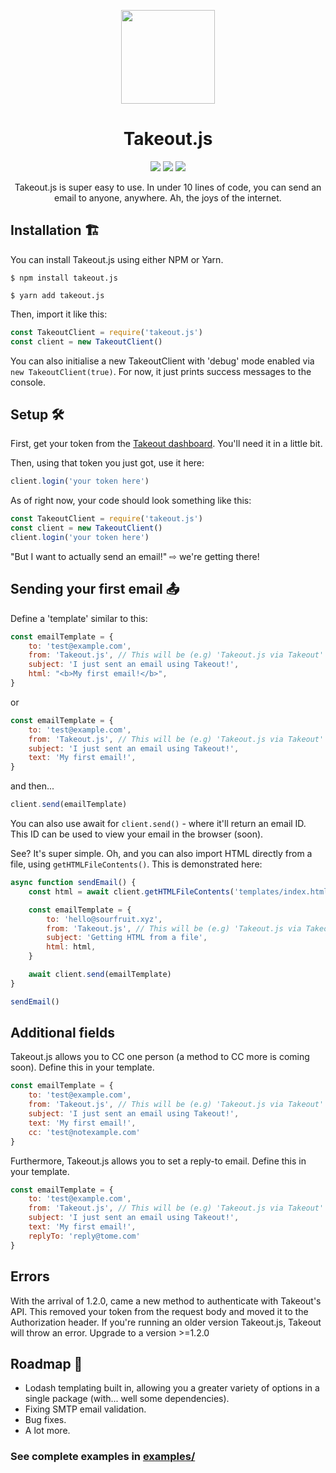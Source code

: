 <p align='center'><img src="https://i.ibb.co/s9kq3V0/takeout.png" height="150px"/></p>
<h1 align='center'>Takeout.js</h1>

<p align='center'>
    <img display="inline-block" src="https://img.shields.io/npm/v/takeout.js?style=for-the-badge" /> <img display="inline-block"  src="https://img.shields.io/bundlephobia/minzip/takeout.js?style=for-the-badge" /> <img display="inline-block" src="https://img.shields.io/badge/Made%20with-JavaScript-yellow?style=for-the-badge" />
</p>
<p align='center'>Takeout.js is super easy to use. In under 10 lines of code, you can send an email to anyone, anywhere. Ah, the joys of the internet.</p>

## Installation 🏗
You can install Takeout.js using either NPM or Yarn. 
```shell
$ npm install takeout.js
```
```shell
$ yarn add takeout.js
```

Then, import it like this:
```js
const TakeoutClient = require('takeout.js')
const client = new TakeoutClient()
```

You can also initialise a new TakeoutClient with 'debug' mode enabled via `new TakeoutClient(true)`. For now, it just prints success messages to the console. 

## Setup 🛠
First, get your token from the [Takeout dashboard](https://takeout.bysourfruit.com/dashboard). You'll need it in a little bit.

Then, using that token you just got, use it here: 
```js
client.login('your token here')
```

As of right now, your code should look something like this:
```js
const TakeoutClient = require('takeout.js')
const client = new TakeoutClient()
client.login('your token here')
```

"But I want to actually send an email!" ⇨ we're getting there!  

## Sending your first email 📤

Define a 'template' similar to this: 
```js
const emailTemplate = {
    to: 'test@example.com',
    from: 'Takeout.js', // This will be (e.g) 'Takeout.js via Takeout' for free users
    subject: 'I just sent an email using Takeout!',
    html: "<b>My first email!</b>",
}
```
or
```js
const emailTemplate = {
    to: 'test@example.com',
    from: 'Takeout.js', // This will be (e.g) 'Takeout.js via Takeout' for free users
    subject: 'I just sent an email using Takeout!',
    text: 'My first email!',
}
```
and then... 
```js
client.send(emailTemplate)
```
You can also use await for `client.send()` - where it'll return an email ID. This ID can be used to view your email in the browser (soon).

See? It's super simple. Oh, and you can also import HTML directly from a file, using `getHTMLFileContents()`. 
This is demonstrated here: 
```js
async function sendEmail() {
    const html = await client.getHTMLFileContents('templates/index.html')

    const emailTemplate = {
        to: 'hello@sourfruit.xyz',
        from: 'Takeout.js', // This will be (e.g) 'Takeout.js via Takeout' for free users
        subject: 'Getting HTML from a file',
        html: html,
    }

    await client.send(emailTemplate)
}

sendEmail()
```

## Additional fields
Takeout.js allows you to CC one person (a method to CC more is coming soon). Define this in your template. 
```js
const emailTemplate = {
    to: 'test@example.com',
    from: 'Takeout.js', // This will be (e.g) 'Takeout.js via Takeout' for free users
    subject: 'I just sent an email using Takeout!',
    text: 'My first email!',
    cc: 'test@notexample.com'
}
```

Furthermore, Takeout.js allows you to set a reply-to email. Define this in your template. 
```js
const emailTemplate = {
    to: 'test@example.com',
    from: 'Takeout.js', // This will be (e.g) 'Takeout.js via Takeout' for free users
    subject: 'I just sent an email using Takeout!',
    text: 'My first email!',
    replyTo: 'reply@tome.com'
}
```

## Errors
With the arrival of 1.2.0, came a new method to authenticate with Takeout's API. This removed your token from the request body and moved it to the Authorization header. If you're running an older version Takeout.js, Takeout will throw an error. Upgrade to a version >=1.2.0

## Roadmap 🚦
- Lodash templating built in, allowing you a greater variety of options in a single package (with... well some dependencies). 
- Fixing SMTP email validation.
- Bug fixes.
- A lot more.

### See complete examples in [examples/](https://github.com/Takeout-bysourfruit/takeout.js/tree/main/examples)